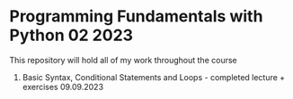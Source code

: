 # Programming Fundamentals with Python 02 2023

 This repository will hold all of my work throughout the course

 1. Basic Syntax, Conditional Statements and Loops - completed lecture + exercises 09.09.2023
